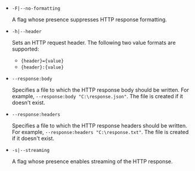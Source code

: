 ---
---
* `-F|--no-formatting`

  A flag whose presence suppresses HTTP response formatting.

* `-h|--header`

  Sets an HTTP request header. The following two value formats are supported:

  * `{header}={value}`
  * `{header}:{value}`

* `--response:body`

  Specifies a file to which the HTTP response body should be written. For example, `--response:body "C:\response.json"`. The file is created if it doesn't exist.

* `--response:headers`

  Specifies a file to which the HTTP response headers should be written. For example, `--response:headers "C:\response.txt"`. The file is created if it doesn't exist.

* `-s|--streaming`

  A flag whose presence enables streaming of the HTTP response.
